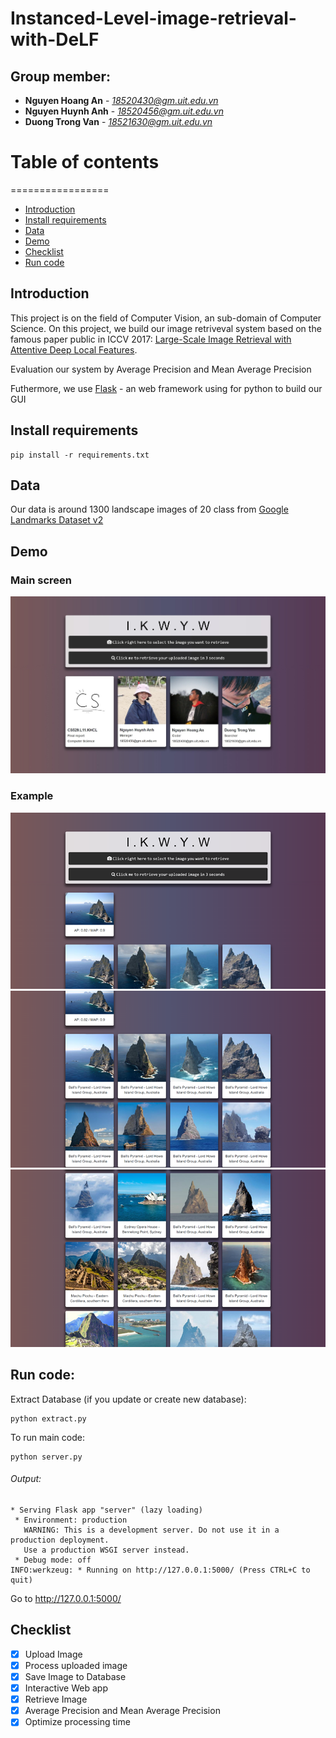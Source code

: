 # Instanced-Level-image-retrieval-with-DeLF
## Group member:
* **Nguyen Hoang An** - *18520430@gm.uit.edu.vn*
* **Nguyen Huynh Anh** - *18520456@gm.uit.edu.vn*
* **Duong Trong Van** - *18521630@gm.uit.edu.vn*

# Table of contents
=================

<!--ts-->
   * [Introduction](#introduction)
   * [Install requirements](#install-requirements)
   * [Data](#Data)
   * [Demo](#Demo)
   * [Checklist](#Checklist)
   * [Run code](#Run-code)
   
<!--te-->

## Introduction
This project is on the field of Computer Vision, an sub-domain of Computer Science. On this project, we build our image retriveval system based on the famous paper public in ICCV 2017: [Large-Scale Image Retrieval with Attentive Deep Local Features](https://arxiv.org/abs/1612.06321). 

Evaluation our system by Average Precision and Mean Average Precision

Futhermore, we use [Flask](https://flask.palletsprojects.com/en/1.1.x/) - an web framework using for python to build our GUI

## Install requirements
```Shell
pip install -r requirements.txt
```

## Data
Our data is around 1300 landscape images of 20 class from [Google Landmarks Dataset v2](https://github.com/cvdfoundation/google-landmark)

## Demo

### Main screen
![alt text](https://github.com/NguyenHoangAn0511/Instanced-Level-image-retrieval-with-DeLF/blob/main/demo/main.jpeg)

### Example
![alt text](https://github.com/NguyenHoangAn0511/Instanced-Level-image-retrieval-with-DeLF/blob/main/demo/1.png)
![alt text](https://github.com/NguyenHoangAn0511/Instanced-Level-image-retrieval-with-DeLF/blob/main/demo/2.png)
![alt text](https://github.com/NguyenHoangAn0511/Instanced-Level-image-retrieval-with-DeLF/blob/main/demo/3.png)

## Run code:
Extract Database (if you update or create new database):
```
python extract.py
```
To run main code:
```
python server.py
```
###### Output:
```
* Serving Flask app "server" (lazy loading)
 * Environment: production
   WARNING: This is a development server. Do not use it in a production deployment.
   Use a production WSGI server instead.
 * Debug mode: off
INFO:werkzeug: * Running on http://127.0.0.1:5000/ (Press CTRL+C to quit)
```
Go to http://127.0.0.1:5000/
## Checklist
- [x] Upload Image
- [x] Process uploaded image
- [x] Save Image to Database
- [x] Interactive Web app
- [x] Retrieve Image
- [x] Average Precision and Mean Average Precision
- [x] Optimize processing time
